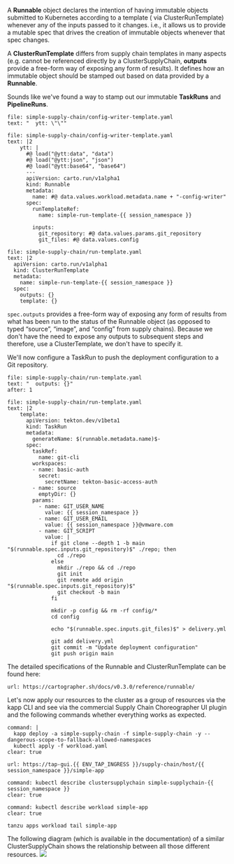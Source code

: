 A **Runnable** object declares the intention of having immutable objects submitted to Kubernetes according to a template ( via ClusterRunTemplate) whenever any of the inputs passed to it changes. i.e., it allows us to provide a mutable spec that drives the creation of immutable objects whenever that spec changes.

A **ClusterRunTemplate** differs from supply chain templates in many aspects (e.g. cannot be referenced directly by a ClusterSupplyChain, **outputs** provide a free-form way of exposing any form of results). It defines how an immutable object should be stamped out based on data provided by a **Runnable**.

Sounds like we've found a way to stamp out our immutable **TaskRuns** and **PipelineRuns**.
```editor:select-matching-text
file: simple-supply-chain/config-writer-template.yaml
text: "  ytt: \"\""
```
```editor:replace-text-selection
file: simple-supply-chain/config-writer-template.yaml
text: |2
    ytt: |
      #@ load("@ytt:data", "data")
      #@ load("@ytt:json", "json")
      #@ load("@ytt:base64", "base64")
      ---
      apiVersion: carto.run/v1alpha1
      kind: Runnable
      metadata:
        name: #@ data.values.workload.metadata.name + "-config-writer"
      spec:
        runTemplateRef:
          name: simple-run-template-{{ session_namespace }}

        inputs:
          git_repository: #@ data.values.params.git_repository
          git_files: #@ data.values.config
```

```editor:append-lines-to-file
file: simple-supply-chain/run-template.yaml
text: |2
  apiVersion: carto.run/v1alpha1
  kind: ClusterRunTemplate
  metadata:
    name: simple-run-template-{{ session_namespace }}
  spec:
    outputs: {}
    template: {}
```
`spec.outputs` provides a free-form way of exposing any form of results from what has been run to the status of the Runnable object (as opposed to typed “source”, “image”, and “config” from supply chains). Because we don't have the need to expose any outputs to subsequent steps and therefore, use a ClusterTemplate, we don't have to specify it.

We'll now configure a TaskRun to push the deployment configuration to a Git repository.
```editor:select-matching-text
file: simple-supply-chain/run-template.yaml
text: "  outputs: {}"
after: 1
```
```editor:replace-text-selection
file: simple-supply-chain/run-template.yaml
text: |2
    template:
      apiVersion: tekton.dev/v1beta1
      kind: TaskRun
      metadata:
        generateName: $(runnable.metadata.name)$-
      spec:
        taskRef:
          name: git-cli
        workspaces:
        - name: basic-auth
          secret:
            secretName: tekton-basic-access-auth
        - name: source
          emptyDir: {}
        params:
          - name: GIT_USER_NAME
            value: {{ session_namespace }}
          - name: GIT_USER_EMAIL
            value: {{ session_namespace }}@vmware.com
          - name: GIT_SCRIPT
            value: |
              if git clone --depth 1 -b main "$(runnable.spec.inputs.git_repository)$" ./repo; then
                cd ./repo
              else
                mkdir ./repo && cd ./repo
                git init 
                git remote add origin "$(runnable.spec.inputs.git_repository)$"                
                git checkout -b main
              fi

              mkdir -p config && rm -rf config/*
              cd config

              echo "$(runnable.spec.inputs.git_files)$" > delivery.yml

              git add delivery.yml
              git commit -m "Update deployment configuration"
              git push origin main
```

The detailed specifications of the Runnable and ClusterRunTemplate can be found here: 
```dashboard:open-url
url: https://cartographer.sh/docs/v0.3.0/reference/runnable/
```

Let's now apply our resources to the cluster as a group of resources via the kapp CLI and see via the commercial Supply Chain Choreographer UI plugin and the following commands whether everything works as expected.
```terminal:execute
command: |
  kapp deploy -a simple-supply-chain -f simple-supply-chain -y --dangerous-scope-to-fallback-allowed-namespaces
  kubectl apply -f workload.yaml
clear: true
```
```dashboard:open-url
url: https://tap-gui.{{ ENV_TAP_INGRESS }}/supply-chain/host/{{ session_namespace }}/simple-app
```
```terminal:execute
command: kubectl describe clustersupplychain simple-supplychain-{{ session_namespace }}
clear: true
```

```terminal:execute
command: kubectl describe workload simple-app 
clear: true
```
```execute-2
tanzu apps workload tail simple-app 
```

The following diagram (which is available in the documentation) of a similar ClusterSupplyChain shows the relationship between all those different resources.
![](../images/supplychain.png)

